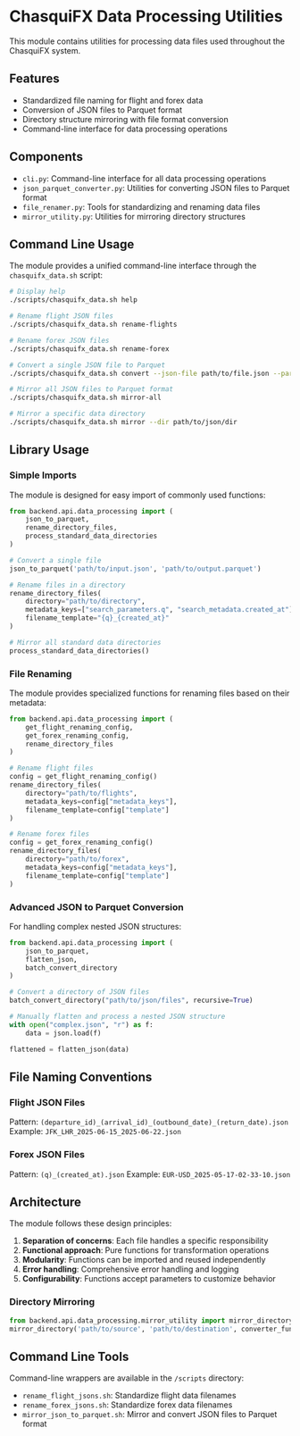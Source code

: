 # ChasquiFX Data Processing Utilities

This module contains utilities for processing data files used throughout the ChasquiFX system.

## Features

- Standardized file naming for flight and forex data
- Conversion of JSON files to Parquet format
- Directory structure mirroring with file format conversion
- Command-line interface for data processing operations

## Components

- `cli.py`: Command-line interface for all data processing operations
- `json_parquet_converter.py`: Utilities for converting JSON files to Parquet format
- `file_renamer.py`: Tools for standardizing and renaming data files
- `mirror_utility.py`: Utilities for mirroring directory structures

## Command Line Usage

The module provides a unified command-line interface through the `chasquifx_data.sh` script:

```bash
# Display help
./scripts/chasquifx_data.sh help

# Rename flight JSON files
./scripts/chasquifx_data.sh rename-flights

# Rename forex JSON files
./scripts/chasquifx_data.sh rename-forex

# Convert a single JSON file to Parquet
./scripts/chasquifx_data.sh convert --json-file path/to/file.json --parquet-file path/to/output.parquet

# Mirror all JSON files to Parquet format
./scripts/chasquifx_data.sh mirror-all

# Mirror a specific data directory
./scripts/chasquifx_data.sh mirror --dir path/to/json/dir
```

## Library Usage

### Simple Imports

The module is designed for easy import of commonly used functions:

```python
from backend.api.data_processing import (
    json_to_parquet,
    rename_directory_files,
    process_standard_data_directories
)

# Convert a single file
json_to_parquet('path/to/input.json', 'path/to/output.parquet')

# Rename files in a directory
rename_directory_files(
    directory="path/to/directory",
    metadata_keys=["search_parameters.q", "search_metadata.created_at"],
    filename_template="{q}_{created_at}"
)

# Mirror all standard data directories
process_standard_data_directories()
```

### File Renaming

The module provides specialized functions for renaming files based on their metadata:

```python
from backend.api.data_processing import (
    get_flight_renaming_config,
    get_forex_renaming_config,
    rename_directory_files
)

# Rename flight files
config = get_flight_renaming_config()
rename_directory_files(
    directory="path/to/flights",
    metadata_keys=config["metadata_keys"],
    filename_template=config["template"]
)

# Rename forex files
config = get_forex_renaming_config()
rename_directory_files(
    directory="path/to/forex",
    metadata_keys=config["metadata_keys"],
    filename_template=config["template"]
)
```

### Advanced JSON to Parquet Conversion

For handling complex nested JSON structures:

```python
from backend.api.data_processing import (
    json_to_parquet,
    flatten_json,
    batch_convert_directory
)

# Convert a directory of JSON files
batch_convert_directory("path/to/json/files", recursive=True)

# Manually flatten and process a nested JSON structure
with open("complex.json", "r") as f:
    data = json.load(f)

flattened = flatten_json(data)
```

## File Naming Conventions

### Flight JSON Files

Pattern: `(departure_id)_(arrival_id)_(outbound_date)_(return_date).json`
Example: `JFK_LHR_2025-06-15_2025-06-22.json`

### Forex JSON Files

Pattern: `(q)_(created_at).json`
Example: `EUR-USD_2025-05-17-02-33-10.json`

## Architecture

The module follows these design principles:

1. **Separation of concerns**: Each file handles a specific responsibility
2. **Functional approach**: Pure functions for transformation operations
3. **Modularity**: Functions can be imported and reused independently
4. **Error handling**: Comprehensive error handling and logging
5. **Configurability**: Functions accept parameters to customize behavior

### Directory Mirroring

```python
from backend.api.data_processing.mirror_utility import mirror_directory
mirror_directory('path/to/source', 'path/to/destination', converter_func)
````

## Command Line Tools

Command-line wrappers are available in the `/scripts` directory:

- `rename_flight_jsons.sh`: Standardize flight data filenames
- `rename_forex_jsons.sh`: Standardize forex data filenames
- `mirror_json_to_parquet.sh`: Mirror and convert JSON files to Parquet format
